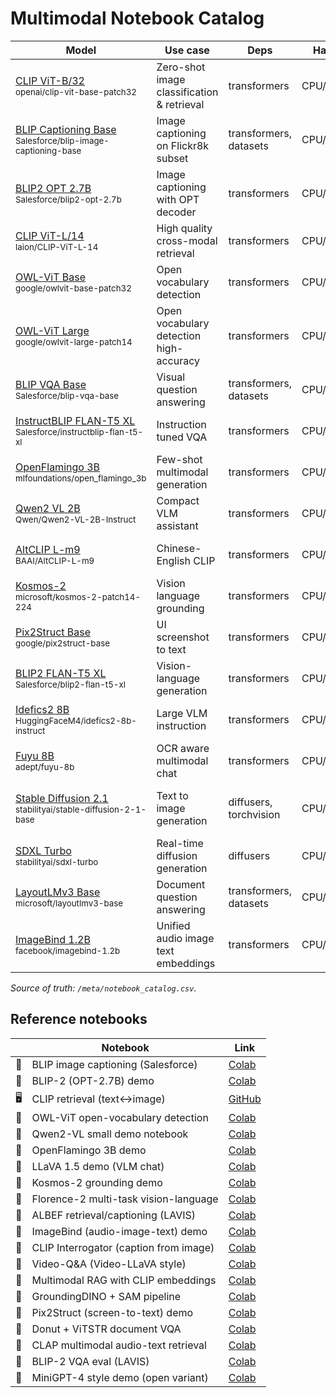 # Multimodal Notebook Catalog

| Model | Use case | Deps | Hardware | RAM | Notes | Notebook |
|---|---|---|---|---|---|---|
| [CLIP ViT-B/32](https://huggingface.co/openai/clip-vit-base-patch32)<br><sub>openai/clip-vit-base-patch32</sub> | Zero-shot image classification & retrieval | transformers | CPU/GPU/MLX | 4–8GB | Popular baseline; add batching tip | multimodal/multimodal_notebooks/multimodal-01-clip-vit-b-32.ipynb |
| [BLIP Captioning Base](https://huggingface.co/Salesforce/blip-image-captioning-base)<br><sub>Salesforce/blip-image-captioning-base</sub> | Image captioning on Flickr8k subset | transformers, datasets | CPU/GPU | 8–16GB | GPU recommended; CPU works small batch | multimodal/multimodal_notebooks/multimodal-02-blip-captioning-base.ipynb |
| [BLIP2 OPT 2.7B](https://huggingface.co/Salesforce/blip2-opt-2.7b)<br><sub>Salesforce/blip2-opt-2.7b</sub> | Image captioning with OPT decoder | transformers | CPU/GPU | 16–32GB | Use bf16 on GPU; memory hungry | multimodal/multimodal_notebooks/multimodal-03-blip2-opt-2-7b.ipynb |
| [CLIP ViT-L/14](https://huggingface.co/laion/CLIP-ViT-L-14)<br><sub>laion/CLIP-ViT-L-14</sub> | High quality cross-modal retrieval | transformers | CPU/GPU | 8–16GB | Use fp16; large checkpoints | multimodal/multimodal_notebooks/multimodal-04-clip-vit-l-14.ipynb |
| [OWL-ViT Base](https://huggingface.co/google/owlvit-base-patch32)<br><sub>google/owlvit-base-patch32</sub> | Open vocabulary detection | transformers | CPU/GPU | 8–16GB | Prompt carefully; MIT license | multimodal/multimodal_notebooks/multimodal-05-owl-vit-base.ipynb |
| [OWL-ViT Large](https://huggingface.co/google/owlvit-large-patch14)<br><sub>google/owlvit-large-patch14</sub> | Open vocabulary detection high-accuracy | transformers | CPU/GPU | 16–32GB | GPU highly recommended; MIT | multimodal/multimodal_notebooks/multimodal-06-owl-vit-large.ipynb |
| [BLIP VQA Base](https://huggingface.co/Salesforce/blip-vqa-base)<br><sub>Salesforce/blip-vqa-base</sub> | Visual question answering | transformers, datasets | CPU/GPU | 8–16GB | Add answer post-process; MIT | multimodal/multimodal_notebooks/multimodal-07-blip-vqa-base.ipynb |
| [InstructBLIP FLAN-T5 XL](https://huggingface.co/Salesforce/instructblip-flan-t5-xl)<br><sub>Salesforce/instructblip-flan-t5-xl</sub> | Instruction tuned VQA | transformers | CPU/GPU | 16–32GB | Use 4-bit to fit 16GB; license MIT | multimodal/multimodal_notebooks/multimodal-08-instructblip-flan-t5-xl.ipynb |
| [OpenFlamingo 3B](https://huggingface.co/mlfoundations/open_flamingo_3b)<br><sub>mlfoundations/open_flamingo_3b</sub> | Few-shot multimodal generation | transformers | CPU/GPU | 16–32GB | Requires CLIP vision tower; Apache-2.0 | multimodal/multimodal_notebooks/multimodal-09-openflamingo-3b.ipynb |
| [Qwen2 VL 2B](https://huggingface.co/Qwen/Qwen2-VL-2B-Instruct)<br><sub>Qwen/Qwen2-VL-2B-Instruct</sub> | Compact VLM assistant | transformers | CPU/GPU | 16–32GB | Quantize to 4-bit; license Qwen | multimodal/multimodal_notebooks/multimodal-10-qwen2-vl-2b.ipynb |
| [AltCLIP L-m9](https://huggingface.co/BAAI/AltCLIP-L-m9)<br><sub>BAAI/AltCLIP-L-m9</sub> | Chinese-English CLIP | transformers | CPU/GPU | 8–16GB | Great for cross-lingual retrieval | multimodal/multimodal_notebooks/multimodal-11-altclip-l-m9.ipynb |
| [Kosmos-2](https://huggingface.co/microsoft/kosmos-2-patch14-224)<br><sub>microsoft/kosmos-2-patch14-224</sub> | Vision language grounding | transformers | CPU/GPU | 16–32GB | Needs caption prompts; MIT | multimodal/multimodal_notebooks/multimodal-12-kosmos-2.ipynb |
| [Pix2Struct Base](https://huggingface.co/google/pix2struct-base)<br><sub>google/pix2struct-base</sub> | UI screenshot to text | transformers | CPU/GPU | 8–16GB | Prepare screenshot datasets; MIT | multimodal/multimodal_notebooks/multimodal-13-pix2struct-base.ipynb |
| [BLIP2 FLAN-T5 XL](https://huggingface.co/Salesforce/blip2-flan-t5-xl)<br><sub>Salesforce/blip2-flan-t5-xl</sub> | Vision-language generation | transformers | CPU/GPU | 16–32GB | Heavy; run fp16; MIT | multimodal/multimodal_notebooks/multimodal-14-blip2-flan-t5-xl.ipynb |
| [Idefics2 8B](https://huggingface.co/HuggingFaceM4/idefics2-8b-instruct)<br><sub>HuggingFaceM4/idefics2-8b-instruct</sub> | Large VLM instruction | transformers | CPU/GPU | 32GB+ | Needs multi-GPU or 4-bit; license HF | multimodal/multimodal_notebooks/multimodal-15-idefics2-8b.ipynb |
| [Fuyu 8B](https://huggingface.co/adept/fuyu-8b)<br><sub>adept/fuyu-8b</sub> | OCR aware multimodal chat | transformers | CPU/GPU | 32GB+ | Check Adept license; needs kv cache | multimodal/multimodal_notebooks/multimodal-16-fuyu-8b.ipynb |
| [Stable Diffusion 2.1](https://huggingface.co/stabilityai/stable-diffusion-2-1-base)<br><sub>stabilityai/stable-diffusion-2-1-base</sub> | Text to image generation | diffusers, torchvision | CPU/GPU | 16–32GB | GPU strongly advised; CreativeML license | multimodal/multimodal_notebooks/multimodal-17-stable-diffusion-2-1.ipynb |
| [SDXL Turbo](https://huggingface.co/stabilityai/sdxl-turbo)<br><sub>stabilityai/sdxl-turbo</sub> | Real-time diffusion generation | diffusers | CPU/GPU | 32GB+ | Requires GPU; note non-commercial | multimodal/multimodal_notebooks/multimodal-18-sdxl-turbo.ipynb |
| [LayoutLMv3 Base](https://huggingface.co/microsoft/layoutlmv3-base)<br><sub>microsoft/layoutlmv3-base</sub> | Document question answering | transformers, datasets | CPU/GPU | 8–16GB | Needs layoutlm processor; MIT | multimodal/multimodal_notebooks/multimodal-19-layoutlmv3-base.ipynb |
| [ImageBind 1.2B](https://huggingface.co/facebook/imagebind-1.2b)<br><sub>facebook/imagebind-1.2b</sub> | Unified audio image text embeddings | transformers | CPU/GPU | 16–32GB | Heavy; requires multi modality inputs | multimodal/multimodal_notebooks/multimodal-20-imagebind-1-2b.ipynb |

_Source of truth: `/meta/notebook_catalog.csv`._

## Reference notebooks

| | Notebook | Link |
|---|---|---|
| 🚀 | BLIP image captioning (Salesforce) | [Colab](https://colab.research.google.com/github/salesforce/BLIP/blob/main/notebooks/demo.ipynb) |
| 🚀 | BLIP-2 (OPT-2.7B) demo | [Colab](https://colab.research.google.com/github/salesforce/LAVIS/blob/main/projects/blip2/eval/blip2_eval_demo.ipynb) |
| 🖥️ | CLIP retrieval (text↔image) | [GitHub](https://github.com/huggingface/notebooks/blob/main/examples/image_text_retrieval.ipynb) |
| 🚀 | OWL-ViT open-vocabulary detection | [Colab](https://colab.research.google.com/github/google-research/scenic/blob/main/scenic/projects/owl_vit/notebooks/OWLv2_demo.ipynb) |
| 🚀 | Qwen2-VL small demo notebook | [Colab](https://colab.research.google.com/github/QwenLM/Qwen2-VL/blob/main/notebooks/Qwen2_VL_Colab_Demo.ipynb) |
| 🚀 | OpenFlamingo 3B demo | [Colab](https://colab.research.google.com/github/mlfoundations/open_flamingo/blob/main/notebooks/open_flamingo_vqa_demo.ipynb) |
| 🚀 | LLaVA 1.5 demo (VLM chat) | [Colab](https://colab.research.google.com/github/haotian-liu/LLaVA/blob/main/docs/colab/llava_colab.ipynb) |
| 🚀 | Kosmos-2 grounding demo | [Colab](https://colab.research.google.com/github/microsoft/unilm/blob/master/kosmos-2/notebooks/Kosmos-2_Demo.ipynb) |
| 🚀 | Florence-2 multi-task vision-language | [Colab](https://colab.research.google.com/github/microsoft/Florence-2/blob/main/notebooks/florence2_demo.ipynb) |
| 🚀 | ALBEF retrieval/captioning (LAVIS) | [Colab](https://colab.research.google.com/github/salesforce/LAVIS/blob/main/projects/albef/eval/albef_eval_demo.ipynb) |
| 🚀 | ImageBind (audio-image-text) demo | [Colab](https://colab.research.google.com/github/facebookresearch/ImageBind/blob/main/notebooks/ImageBind_Demo.ipynb) |
| 🚀 | CLIP Interrogator (caption from image) | [Colab](https://colab.research.google.com/github/pharmapsychotic/clip-interrogator/blob/main/clip_interrogator.ipynb) |
| 🚀 | Video-Q&A (Video-LLaVA style) | [Colab](https://colab.research.google.com/github/LanguageBind/Video-LLaVA/blob/main/colab/Video-LLaVA-1.5-7B-colab.ipynb) |
| 🚀 | Multimodal RAG with CLIP embeddings | [Colab](https://colab.research.google.com/github/huggingface/notebooks/blob/main/examples/multimodal_retrieval.ipynb) |
| 🚀 | GroundingDINO + SAM pipeline | [Colab](https://colab.research.google.com/github/IDEA-Research/Grounded-Segment-Anything/blob/main/demo/Grounded_Segment_Anything.ipynb) |
| 🚀 | Pix2Struct (screen-to-text) demo | [Colab](https://colab.research.google.com/github/google-research/pix2struct/blob/main/notebooks/pix2struct_colab_demo.ipynb) |
| 🚀 | Donut + ViTSTR document VQA | [Colab](https://colab.research.google.com/github/clovaai/donut/blob/master/demo_docvqa.ipynb) |
| 🚀 | CLAP multimodal audio-text retrieval | [Colab](https://colab.research.google.com/github/LAION-AI/CLAP/blob/main/notebooks/CLAP_demo.ipynb) |
| 🚀 | BLIP-2 VQA eval (LAVIS) | [Colab](https://colab.research.google.com/github/salesforce/LAVIS/blob/main/projects/blip2/eval/vqa_eval.ipynb) |
| 🚀 | MiniGPT-4 style demo (open variant) | [Colab](https://colab.research.google.com/github/Vision-CAIR/MiniGPT-4/blob/main/MiniGPT-4.ipynb) |
